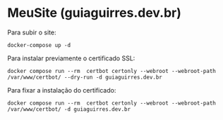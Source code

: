 # MeuSite (guiaguirres.dev.br)

Para subir o site:

``` shell
docker-compose up -d
```

Para instalar previamente o certificado SSL:

``` shell
docker compose run --rm  certbot certonly --webroot --webroot-path /var/www/certbot/ --dry-run -d guiaguirres.dev.br
```

Para fixar a instalação do certificado:

``` shell
docker compose run --rm  certbot certonly --webroot --webroot-path /var/www/certbot/ -d guiaguirres.dev.br
```